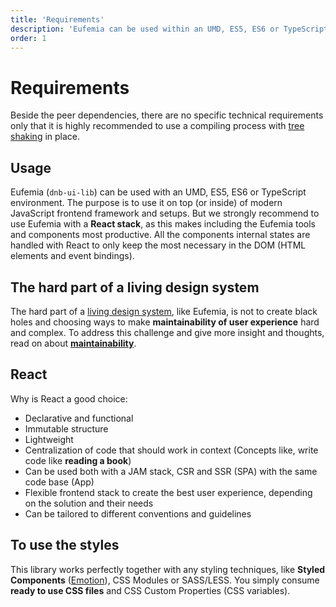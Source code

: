 ```yaml
---
title: 'Requirements'
description: 'Eufemia can be used within an UMD, ES5, ES6 or TypeScript environment. The purpose is to use it on top (or inside) of modern JavaScript frontend framework and setups.'
order: 1
---
```


# Requirements

Beside the peer dependencies, there are no specific technical requirements only that it is highly recommended to use a compiling process with [tree shaking]() in place.

## Usage

Eufemia (`dnb-ui-lib`) can be used with an UMD, ES5, ES6 or TypeScript environment. The purpose is to use it on top (or inside) of modern JavaScript frontend framework and setups. But we strongly recommend to use Eufemia with a **React stack**, as this makes including the Eufemia tools and components most productive. All the components internal states are handled with React to only keep the most necessary in the DOM (HTML elements and event bindings).

## The hard part of a living design system

The hard part of a [living design system](/uilib/getting-started/living-system), like Eufemia, is not to create black holes and choosing ways to make **maintainability of user experience** hard and complex. To address this challenge and give more insight and thoughts, read on about [**maintainability**](/uilib/getting-started/maintainability).

## React

Why is React a good choice:

- Declarative and functional
- Immutable structure
- Lightweight
- Centralization of code that should work in context (Concepts like, write code like **reading a book**)
- Can be used both with a JAM stack, CSR and SSR (SPA) with the same code base (App)
- Flexible frontend stack to create the best user experience, depending on the solution and their needs
- Can be tailored to different conventions and guidelines

## To use the styles

This library works perfectly together with any styling techniques, like **Styled Components** ([Emotion](https://emotion.sh)), CSS Modules or SASS/LESS. You simply consume **ready to use CSS files** and CSS Custom Properties (CSS variables).
